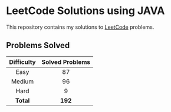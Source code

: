# LeetCode Solutions using JAVA

This repository contains my solutions to [LeetCode](https://leetcode.com/) problems.

## Problems Solved

| Difficulty | Solved Problems |
|:----------:|:---------------:|
|    Easy    |       87        |
|   Medium   |       96        |
|    Hard    |        9        |
| **Total**  |     **192**     |
